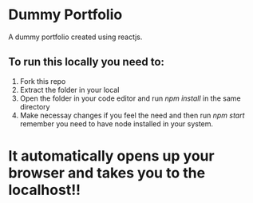 # Dummy Portfolio
A dummy portfolio created using reactjs.

## To run this locally you need to:

1. Fork this repo
2. Extract the folder in your local
3. Open the folder in your code editor and run *npm install* in the same directory
4. Make necessay changes if you feel the need and then run *npm start* remember you need to have node installed in your system.

# It automatically opens up your browser and takes you to the localhost!!
